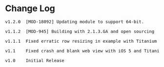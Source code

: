 # Change Log
<pre>
v1.2.0 	[MOD-18092] Updating module to support 64-bit.

v1.1.2  [MOD-945] Building with 2.1.3.GA and open sourcing
	
v1.1.1	Fixed erratic row resizing in example with Titanium Mobile 2.0.1 and displayed loading while parent view is refreshing [MOD-626]

v1.1	Fixed crash and blank web view with iOS 5 and Titanium SDK 1.8.0.1 and higher [MOD-414]

v1.0    Initial Release
